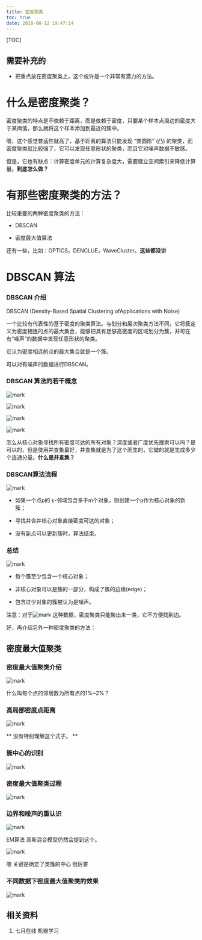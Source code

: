 ```yaml
---
title: 密度聚类
toc: true
date: 2018-08-12 19:47:14
---
```

[TOC]


## 需要补充的


  * 把重点放在密度聚类上，这个或许是一个非常有潜力的方法。








# 什么是密度聚类？


密度聚类的特点是不依赖于距离，而是依赖于密度，只要某个样本点周边的密度大于某阈值，那么就将这个样本添加到最近的簇中。

嗯，这个感觉普适性就高了，基于距离的算法只能发现 “类圆形” (凸) 的聚类，而密度聚类就比较强了，它可以发现任意形状的聚类，而且它对噪声数据不敏感。

但是，它也有缺点：计算密度单元的计算复杂度大，需要建立空间索引来降低计算量。**到底怎么做？**




# 有那些密度聚类的方法？


比较重要的两种密度聚类的方法：




  * DBSCAN

  * 密度最大值算法


还有一些，比如：OPTICS，DENCLUE，WaveCluster。**这些都没讲**






# DBSCAN 算法


### DBSCAN 介绍


DBSCAN (Density-Based Spatial Clustering ofApplications with Noise)

一个比较有代表性的基于密度的聚类算法。与划分和层次聚类方法不同，它将簇定义为密度相连的点的最大集合，能够把具有足够高密度的区域划分为簇，并可在有“噪声”的数据中发现任意形状的聚类。

它认为密度相连的点的最大集合就是一个簇。

可以对有噪声的数据进行DBSCAN。


### DBSCAN 算法的若干概念




![mark](http://images.iterate.site/blog/image/180728/h0fiE8K0l7.png?imageslim)



![mark](http://images.iterate.site/blog/image/180728/EA29aF94l3.png?imageslim)



![mark](http://images.iterate.site/blog/image/180728/4CJDHgdljd.png?imageslim)



![mark](http://images.iterate.site/blog/image/180728/6C1gF6Gfai.png?imageslim)

怎么从核心对象寻找所有密度可达的所有对象？深度或者广度优先搜索可以吗？是可以的，但是使用并查集最好，并查集就是为了这个而生的，它做的就是生成多少个连通分量。**什么是并查集？**


### DBSCAN算法流程



![mark](http://images.iterate.site/blog/image/180728/027FfAi6De.png?imageslim)


  * 如果一个点p的 ε-邻域包含多于m个对象，则创建一个p作为核心对象的新簇；

  * 寻找并合并核心对象直接密度可达的对象；

  * 没有新点可以更新簇时，算法结束。




### 总结


![mark](http://images.iterate.site/blog/image/180728/KILB1Jal2K.png?imageslim)



  * 每个簇至少包含一个核心对象；

  * 非核心对象可以是簇的一部分，构成了簇的边缘(edge)；

  * 包含过少对象的簇被认为是噪声。


注意：对于![mark](http://images.iterate.site/blog/image/180728/k4CiIF889I.png?imageslim) 这种数据，密度聚类只能聚出来一类，它不方便找到边。

好，再介绍另外一种密度聚类的方法：


## 密度最大值聚类




### 密度最大值聚类介绍

![mark](http://images.iterate.site/blog/image/180728/KKHma9gf6m.png?imageslim)

什么叫每个点的邻居数为所有点的1%~2%？


### 高局部密度点距离




![mark](http://images.iterate.site/blog/image/180728/3G7JJiibJG.png?imageslim)

** 没有特别理解这个式子。 **


### 簇中心的识别

![mark](http://images.iterate.site/blog/image/180728/2DdFjHhJag.png?imageslim)


### 密度最大值聚类过程

![mark](http://images.iterate.site/blog/image/180728/DbfhJfdE1L.png?imageslim)

### 边界和噪声的重认识


![mark](http://images.iterate.site/blog/image/180728/EI835E98e3.png?imageslim)

EM算法 高斯混合模型仍然会提到这个。


![mark](http://images.iterate.site/blog/image/180728/0IcDcILHdJ.png?imageslim)

嗯 关键是确定了类簇的中心 很厉害


### 不同数据下密度最大值聚类的效果


![mark](http://images.iterate.site/blog/image/180728/5579c10H9E.png?imageslim)



## 相关资料

1. 七月在线 机器学习
